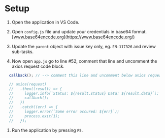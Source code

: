 # Setup

1. Open the application in VS Code.

1. Open `config.js` file and update your credentials in base64 format. [www.base64encode.org](https://www.base64encode.org/)

1. Update the `parent` object with issue key only, eg. `EN-117326` and review sub-tasks.

1. Now open `app.js` go to line #52, comment that line and uncomment the axios request code block.

```javascript
  callback(); // --> comment this line and uncomment below axios request

  // axios(request)
  //   .then((result) => {
  //     logger.info(`Status: ${result.status} Data: ${result.data}`);
  //     callback();
  //   })
  //   .catch((err) => {
  //     logger.error(`Some error occured: ${err}`);
  //     process.exit(1);
  //   });
```
1. Run the application by pressing `F5`.
